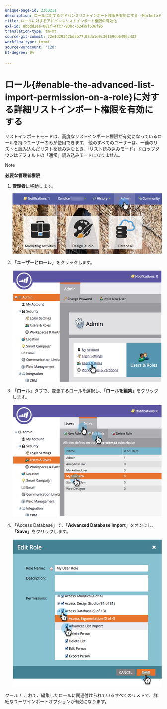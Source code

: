 ```yaml
---
unique-page-id: 2360211
description: ロールに対するアドバンスリストインポート権限を有効にする —Marketoドキュメント — 製品ドキュメント
title: ロールに対するアドバンスリストインポート権限の有効化
exl-id: 8bbdd2ee-881f-4fc7-93bc-624b9f636f95
translation-type: tm+mt
source-git-commit: 72e1d29347bd5b77107da1e9c30169cb6490c432
workflow-type: tm+mt
source-wordcount: '128'
ht-degree: 0%

---
```


# ロール{#enable-the-advanced-list-import-permission-on-a-role}に対する詳細リストインポート権限を有効にする

リストインポートモードは、高度なリストインポート権限が有効になっているロールを持つユーザーのみが使用できます。 他のすべてのユーザーは、一連のリストと読み込んだリストを読み込むとき、「リスト読み込みモード」ドロップダウンはデフォルトの「通常」読み込みモードになりません。

>[!NOTE]
>
>**必要な管理者権限**

1. **管理者**&#x200B;に移動します。

   ![](assets/adminhand-2.png)

1. 「**ユーザーとロール**」をクリックします。

   ![](assets/image2014-9-17-11-3a50-3a38.png)

1. 「**ロール**」タブで、変更するロールを選択し、「**ロールを編集**」をクリックします。

   ![](assets/image2014-9-17-11-3a51-3a49.png)

1. 「Access Database」で、「**Advanced Database Import**」をオンにし、「**Save**」をクリックします。

   ![](assets/four-1.png)

クール！ これで、編集したロールに関連付けられているすべてのリストで、詳細なユーザインポートオプションが有効になります。
